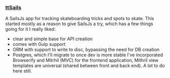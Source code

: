 ### [ttSails](https://github.com/kevinkace/ttSails)

A SailsJs app for tracking skateboarding tricks and spots to skate. This started mostly as a reason to give SailsJs a try, which has a few things going for it I really liked:
- clear and simple base for API creation
- comes with Gulp support
- ORM with support to write to disc, bypassing the need for DB creation
- Postgres, which I'll migrate to once dev is more stable
I've incorporated Browserify and Mitrhil (MVC) for the frontend application, Mithril view templates are universal (shared between front and back end). A lot to do here still.